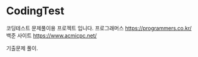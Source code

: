 # CodingTest
 
코딩테스트 문제풀이용 프로젝트 입니다.
프로그래머스 https://programmers.co.kr/
백준 사이트 https://www.acmicpc.net/

기출문제 풀이.
